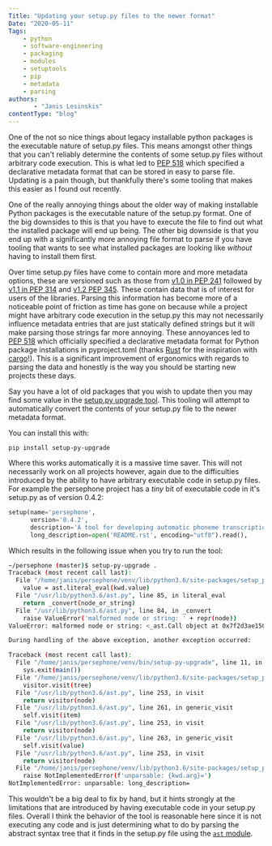 ```yaml
---
Title: "Updating your setup.py files to the newer format"
Date: "2020-05-11"
Tags:
    - python
    - software-engineering
    - packaging
    - modules
    - setuptools
    - pip
    - metadata
    - parsing
authors:
       - "Janis Lesinskis"
contentType: "blog"
---
```

One of the not so nice things about legacy installable python packages is the executable nature of setup.py files. This means amongst other things that you can't reliably determine the contents of some setup.py files without arbitrary code execution. This is what led to [PEP 518](https://www.python.org/dev/peps/pep-0518/) which specified a declarative metadata format that can be stored in easy to parse file. Updating is a pain though, but thankfully there's some tooling that makes this easier as I found out recently.

<!-- end excerpt -->

One of the really annoying things about the older way of making installable Python packages is the executable nature of the setup.py format. One of the big downsides to this is that you have to execute the file to find out what the installed package will end up being. The other big downside is that you end up with a significantly more annoying file format to parse if you have tooling that wants to see what installed packages are looking like *without* having to install them first.

Over time setup.py files have come to contain more and more metadata options, these are versioned such as those from [v1.0 in PEP 241](https://www.python.org/dev/peps/pep-0241/) followed by [v1.1 in PEP 314](https://www.python.org/dev/peps/pep-0314/) and [v1.2 PEP 345](https://www.python.org/dev/peps/pep-0345/ ). These contain data that is of interest for users of the libraries.
Parsing this information has become more of a noticeable point of friction as time has gone on because while a project might have arbitrary code execution in the setup.py this may not necessarily influence metadata entries that are just statically defined strings but it will make parsing those strings far more annoying. These annoyances led to [PEP 518](https://www.python.org/dev/peps/pep-0518/) which officially specified a declarative metadata format for Python package installations in pyproject.toml (thanks [Rust](https://www.rust-lang.org/) for the inspiration with [cargo](https://doc.rust-lang.org/cargo/)!). This is a significant improvement of ergonomics with regards to parsing the data and honestly is the way you should be starting new projects these days.

Say you have a lot of old packages that you wish to update then you may find some value in the [setup.py upgrade tool](https://github.com/asottile/setup-py-upgrade). This tooling will attempt to automatically convert the contents of your setup.py file to the newer metadata format.

You can install this with:

```
pip install setup-py-upgrade
```

Where this works automatically it is a massive time saver. This will not necessarily work on all projects however, again due to the difficulties introduced by the ability to have arbitrary executable code in setup.py files. For example the persephone project has a *tiny* bit of executable code in it's setup.py as of version 0.4.2:

```python
setup(name='persephone',
      version='0.4.2',
      description='A tool for developing automatic phoneme transcription models',
      long_description=open('README.rst', encoding="utf8").read(),
```

Which results in the following issue when you try to run the tool:

```bash
~/persephone (master)$ setup-py-upgrade .
Traceback (most recent call last):
  File "/home/janis/persephone/venv/lib/python3.6/site-packages/setup_py_upgrade.py", line 126, in visit_Call
    value = ast.literal_eval(kwd.value)
  File "/usr/lib/python3.6/ast.py", line 85, in literal_eval
    return _convert(node_or_string)
  File "/usr/lib/python3.6/ast.py", line 84, in _convert
    raise ValueError('malformed node or string: ' + repr(node))
ValueError: malformed node or string: <_ast.Call object at 0x7f2d3ae15080>

During handling of the above exception, another exception occurred:

Traceback (most recent call last):
  File "/home/janis/persephone/venv/bin/setup-py-upgrade", line 11, in <module>
    sys.exit(main())
  File "/home/janis/persephone/venv/lib/python3.6/site-packages/setup_py_upgrade.py", line 168, in main
    visitor.visit(tree)
  File "/usr/lib/python3.6/ast.py", line 253, in visit
    return visitor(node)
  File "/usr/lib/python3.6/ast.py", line 261, in generic_visit
    self.visit(item)
  File "/usr/lib/python3.6/ast.py", line 253, in visit
    return visitor(node)
  File "/usr/lib/python3.6/ast.py", line 263, in generic_visit
    self.visit(value)
  File "/usr/lib/python3.6/ast.py", line 253, in visit
    return visitor(node)
  File "/home/janis/persephone/venv/lib/python3.6/site-packages/setup_py_upgrade.py", line 128, in visit_Call
    raise NotImplementedError(f'unparsable: {kwd.arg}=')
NotImplementedError: unparsable: long_description=
```

This wouldn't be a big deal to fix by hand, but it hints strongly at the limitations that are introduced by having executable code in your setup.py files. Overall I think the behavior of the tool is reasonable here since it is not executing any code and is just determining what to do by parsing the abstract syntax tree that it finds in the setup.py file using the [`ast` module](https://docs.python.org/3/library/ast.html).
